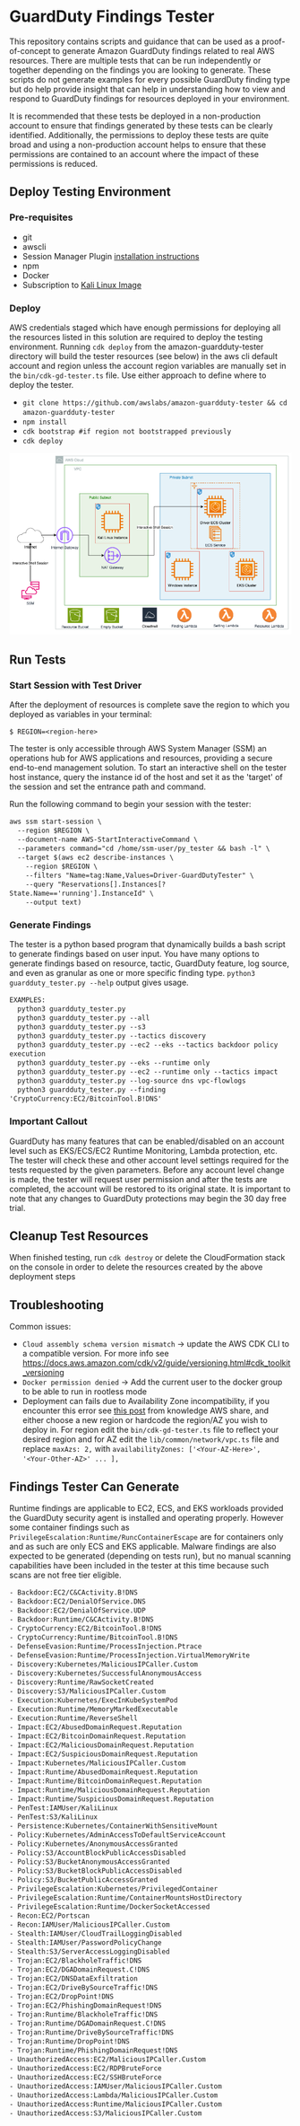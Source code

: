 # GuardDuty Findings Tester

This repository contains scripts and guidance that can be used as a proof-of-concept to generate Amazon GuardDuty findings related to real AWS resources. There are multiple tests that can be run independently or together depending on the findings you are looking to generate. These scripts do not generate examples for every possible GuardDuty finding type but do help provide insight that can help in understanding how to view and respond to GuardDuty findings for resources deployed in your environment.

It is recommended that these tests be deployed in a non-production account to ensure that findings generated by these tests can be clearly identified. Additionally, the permissions to deploy these tests are quite broad and using a non-production account helps to ensure that these permissions are contained to an account where the impact of these permissions is reduced.

## Deploy Testing Environment

### Pre-requisites
- git
- awscli
- Session Manager Plugin [installation instructions](https://docs.aws.amazon.com/systems-manager/latest/userguide/session-manager-working-with-install-plugin.html)
- npm
- Docker
- Subscription to [Kali Linux Image](https://aws.amazon.com/marketplace/pp/prodview-fznsw3f7mq7to)

### Deploy

AWS credentials staged which have enough permissions for deploying all the resources listed in this solution are required to deploy the testing environment. Running `cdk deploy` from the amazon-guardduty-tester directory will build the tester resources (see below) in the aws cli default account and region unless the account region variables are manually set in the `bin/cdk-gd-tester.ts` file. Use either approach to define where to deploy the tester.

- `git clone https://github.com/awslabs/amazon-guardduty-tester && cd amazon-guardduty-tester`
- `npm install`
- `cdk bootstrap #if region not bootstrapped previously`
- `cdk deploy`

![Alt text](GuardDutyTester.png)

## Run Tests

### Start Session with Test Driver

After the deployment of resources is complete save the region to which you deployed as variables in your terminal:
```
$ REGION=<region-here>
```

The tester is only accessible through AWS System Manager (SSM) an operations hub for AWS applications and resources, providing a secure end-to-end management solution. To start an interactive shell on the tester host instance, query the instance id of the host and set it as the 'target' of the session and set the entrance path and command. 

Run the following command to begin your session with the tester:
```
aws ssm start-session \
  --region $REGION \
  --document-name AWS-StartInteractiveCommand \
  --parameters command="cd /home/ssm-user/py_tester && bash -l" \
  --target $(aws ec2 describe-instances \
    --region $REGION \
    --filters "Name=tag:Name,Values=Driver-GuardDutyTester" \
    --query "Reservations[].Instances[?State.Name=='running'].InstanceId" \
    --output text)
```

### Generate Findings
The tester is a python based program that dynamically builds a bash script to generate findings based on user input. You have many options to generate findings based on resource, tactic, GuardDuty feature, log source, and even as granular as one or more specific finding type.
`python3 guardduty_tester.py --help` output gives usage. 

```
EXAMPLES:
  python3 guardduty_tester.py
  python3 guardduty_tester.py --all
  python3 guardduty_tester.py --s3
  python3 guardduty_tester.py --tactics discovery
  python3 guardduty_tester.py --ec2 --eks --tactics backdoor policy execution
  python3 guardduty_tester.py --eks --runtime only
  python3 guardduty_tester.py --ec2 --runtime only --tactics impact
  python3 guardduty_tester.py --log-source dns vpc-flowlogs
  python3 guardduty_tester.py --finding 'CryptoCurrency:EC2/BitcoinTool.B!DNS'
```

### Important Callout
GuardDuty has many features that can be enabled/disabled on an account level such as EKS/ECS/EC2 Runtime Monitoring, Lambda protection, etc. The tester will check these and other account level settings required for the tests requested by the given parameters. Before any account level change is made, the tester will request user permission and after the tests are completed, the account will be restored to its original state. It is important to note that any changes to GuardDuty protections may begin the 30 day free trial.

## Cleanup Test Resources
When finished testing, run `cdk destroy` or delete the CloudFormation stack on the console in order to delete the resources created by the above deployment steps

## Troubleshooting
Common issues:
- `Cloud assembly schema version mismatch` ->  update the AWS CDK CLI to a compatible version. For more info see https://docs.aws.amazon.com/cdk/v2/guide/versioning.html#cdk_toolkit_versioning
- `Docker permission denied` -> Add the current user to the docker group to be able to run in rootless mode
- Deployment can fails due to Availability Zone incompatibility, if you encounter this error see [this post](https://repost.aws/knowledge-center/ec2-instance-type-not-supported-az-error) from knowledge AWS share, and either choose a new region or hardcode the region/AZ you wish to deploy in. For region edit the `bin/cdk-gd-tester.ts` file to reflect your desired region and for AZ edit the `lib/common/network/vpc.ts` file and replace `maxAzs: 2,` with `availabilityZones: ['<Your-AZ-Here>', '<Your-Other-AZ>' ... ],`

## Findings Tester Can Generate
Runtime findings are applicable to EC2, ECS, and EKS workloads provided the GuardDuty security agent is installed and operating properly. However some container findings such as `PrivilegeEscalation:Runtime/RuncContainerEscape` are for containers only and as such are only ECS and EKS applicable. Malware findings are also expected to be generated (depending on tests run), but no manual scanning capabilities have been included in the tester at this time because such scans are not free tier eligible.
```
- Backdoor:EC2/C&CActivity.B!DNS
- Backdoor:EC2/DenialOfService.DNS
- Backdoor:EC2/DenialOfService.UDP
- Backdoor:Runtime/C&CActivity.B!DNS
- CryptoCurrency:EC2/BitcoinTool.B!DNS
- CryptoCurrency:Runtime/BitcoinTool.B!DNS
- DefenseEvasion:Runtime/ProcessInjection.Ptrace
- DefenseEvasion:Runtime/ProcessInjection.VirtualMemoryWrite
- Discovery:Kubernetes/MaliciousIPCaller.Custom
- Discovery:Kubernetes/SuccessfulAnonymousAccess
- Discovery:Runtime/RawSocketCreated
- Discovery:S3/MaliciousIPCaller.Custom
- Execution:Kubernetes/ExecInKubeSystemPod
- Execution:Runtime/MemoryMarkedExecutable
- Execution:Runtime/ReverseShell
- Impact:EC2/AbusedDomainRequest.Reputation
- Impact:EC2/BitcoinDomainRequest.Reputation
- Impact:EC2/MaliciousDomainRequest.Reputation
- Impact:EC2/SuspiciousDomainRequest.Reputation
- Impact:Kubernetes/MaliciousIPCaller.Custom
- Impact:Runtime/AbusedDomainRequest.Reputation
- Impact:Runtime/BitcoinDomainRequest.Reputation
- Impact:Runtime/MaliciousDomainRequest.Reputation
- Impact:Runtime/SuspiciousDomainRequest.Reputation
- PenTest:IAMUser/KaliLinux
- PenTest:S3/KaliLinux
- Persistence:Kubernetes/ContainerWithSensitiveMount
- Policy:Kubernetes/AdminAccessToDefaultServiceAccount
- Policy:Kubernetes/AnonymousAccessGranted
- Policy:S3/AccountBlockPublicAccessDisabled
- Policy:S3/BucketAnonymousAccessGranted
- Policy:S3/BucketBlockPublicAccessDisabled
- Policy:S3/BucketPublicAccessGranted
- PrivilegeEscalation:Kubernetes/PrivilegedContainer
- PrivilegeEscalation:Runtime/ContainerMountsHostDirectory
- PrivilegeEscalation:Runtime/DockerSocketAccessed
- Recon:EC2/Portscan
- Recon:IAMUser/MaliciousIPCaller.Custom
- Stealth:IAMUser/CloudTrailLoggingDisabled
- Stealth:IAMUser/PasswordPolicyChange
- Stealth:S3/ServerAccessLoggingDisabled
- Trojan:EC2/BlackholeTraffic!DNS
- Trojan:EC2/DGADomainRequest.C!DNS
- Trojan:EC2/DNSDataExfiltration
- Trojan:EC2/DriveBySourceTraffic!DNS
- Trojan:EC2/DropPoint!DNS
- Trojan:EC2/PhishingDomainRequest!DNS
- Trojan:Runtime/BlackholeTraffic!DNS
- Trojan:Runtime/DGADomainRequest.C!DNS
- Trojan:Runtime/DriveBySourceTraffic!DNS
- Trojan:Runtime/DropPoint!DNS
- Trojan:Runtime/PhishingDomainRequest!DNS
- UnauthorizedAccess:EC2/MaliciousIPCaller.Custom
- UnauthorizedAccess:EC2/RDPBruteForce
- UnauthorizedAccess:EC2/SSHBruteForce
- UnauthorizedAccess:IAMUser/MaliciousIPCaller.Custom
- UnauthorizedAccess:Lambda/MaliciousIPCaller.Custom
- UnauthorizedAccess:Runtime/MaliciousIPCaller.Custom
- UnauthorizedAccess:S3/MaliciousIPCaller.Custom
```